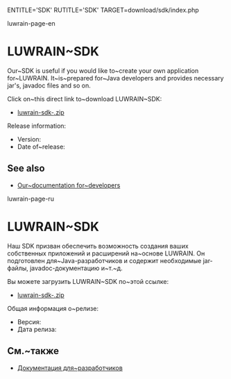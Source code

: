 
ENTITLE='SDK'
RUTITLE='SDK'
TARGET=download/sdk/index.php

luwrain-page-en

# LUWRAIN~SDK

Our~SDK is useful if you would like to~create your own application for~LUWRAIN.
It~is~prepared for~Java developers and provides necessary jar's, javadoc files and so on.

Click on~this direct link to~download LUWRAIN~SDK:

* <a href="http://download.luwrain.org/binary/<?php echo lwr_version_sdk();?>/sdk/luwrain-sdk-<?php echo lwr_version_sdk();?>.zip">luwrain-sdk-<?php echo lwr_version_sdk();?>.zip</a>

Release information:

* Version: <?php echo lwr_version_sdk();?>
* Date of~release: <?php echo lwr_release_date_sdk_en();?>

## See also

* [Our~documentation for~developers](local:/doc/devel/)

luwrain-page-ru

# LUWRAIN~SDK

Наш SDK призван обеспечить возможность создания ваших собственных приложений и расширений на~основе LUWRAIN.
Он подготовлен для~Java-разработчиков и содержит необходимые jar-файлы, javadoc-документацию и~т.~д.

Вы можете загрузить LUWRAIN~SDK по~этой ссылке:

* <a href="http://download.luwrain.org/binary/<?php echo lwr_version_sdk();?>/sdk/luwrain-sdk-<?php echo lwr_version_sdk();?>.zip">luwrain-sdk-<?php echo lwr_version_sdk();?>.zip</a>

Общая информация о~релизе:

* Версия: <?php echo lwr_version_sdk();?>
* Дата релиза: <?php echo lwr_release_date_sdk_ru();?>

## См.~также

* [Документация для~разработчиков](local:/doc/devel/)


